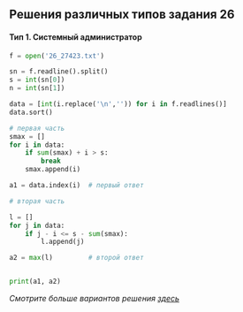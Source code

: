 ## Решения различных типов задания 26

#### Тип 1. Системный администратор
```python
f = open('26_27423.txt')

sn = f.readline().split()
s = int(sn[0])
n = int(sn[1])

data = [int(i.replace('\n','')) for i in f.readlines()]
data.sort()

# первая часть
smax = []
for i in data:
	if sum(smax) + i > s:
		break
	smax.append(i)

a1 = data.index(i)	# первый ответ

# вторая часть

l = []
for j in data:
	if j - i <= s - sum(smax):
		l.append(j)

a2 = max(l)			# второй ответ


print(a1, a2)
```

*Смотрите больше вариантов решения [здесь](/26/sdamgia/Системный%20администратор%20и%20архив/27423.md)*
